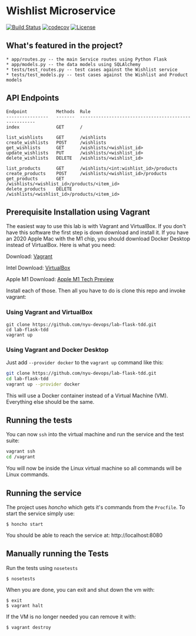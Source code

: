 # Wishlist Microservice

[![Build Status](https://github.com/Wishlist-Squad/wishlists/actions/workflows/python.yml/badge.svg)](https://github.com/Wishlist-Squad/wishlists/actions/workflows/python.yml)
[![codecov](https://codecov.io/gh/Wishlist-Squad/wishlists/branch/main/graph/badge.svg?token=WSM2E1CI2D)](https://codecov.io/gh/Wishlist-Squad/wishlists)
[![License](https://img.shields.io/badge/License-Apache%202.0-blue.svg)](https://opensource.org/licenses/Apache-2.0)

## What's featured in the project?

    * app/routes.py -- the main Service routes using Python Flask
    * app/models.py -- the data models using SQLAlchemy
    * tests/test_routes.py -- test cases against the Wishlist service
    * tests/test_models.py -- test cases against the Wishlist and Product models
    
## API Endpoints

```
Endpoint           Methods  Rule
----------------   -------  -----------------------------------------------------
index              GET      /

list_wishlists     GET      /wishlists
create_wishlists   POST     /wishlists
get_wishlists      GET      /wishlists/<wishlist_id>
update_wishlists   PUT      /wishlists/<wishlist_id>
delete_wishlists   DELETE   /wishlists/<wishlist_id>

list_products      GET      /wishlists/<int:wishlist_id>/products
create_products    POST     /wishlists/<wishlist_id>/products
get_products       GET      /wishlists/<wishlist_id>/products/<item_id>
delete_products    DELETE   /wishlists/<wishlist_id>/products/<item_id>
```

## Prerequisite Installation using Vagrant

The easiest way to use this lab is with Vagrant and VirtualBox. If you don't have this software the first step is down download and install it. If you have an 2020 Apple Mac with the M1 chip, you should download Docker Desktop instead of VirtualBox. Here is what you need:

Download: [Vagrant](https://www.vagrantup.com/)

Intel Download: [VirtualBox](https://www.virtualbox.org/)

Apple M1 Download: [Apple M1 Tech Preview](https://docs.docker.com/docker-for-mac/apple-m1/)

Install each of those. Then all you have to do is clone this repo and invoke vagrant:

### Using Vagrant and VirtualBox

```shell
git clone https://github.com/nyu-devops/lab-flask-tdd.git
cd lab-flask-tdd
vagrant up
```

### Using Vagrant and Docker Desktop

Just add `--provider docker` to the `vagrant up` command like this:

```sh
git clone https://github.com/nyu-devops/lab-flask-tdd.git
cd lab-flask-tdd
vagrant up --provider docker
```

This will use a Docker container instead of a Virtual Machine (VM). Everything else should be the same.

## Running the tests

You can now `ssh` into the virtual machine and run the service and the test suite:

```sh
vagrant ssh
cd /vagrant
```

You will now be inside the Linux virtual machine so all commands will be Linux commands.

## Running the service

The project uses *honcho* which gets it's commands from the `Procfile`. To start the service simply use:

```shell
$ honcho start
```

You should be able to reach the service at: http://localhost:8080

## Manually running the Tests

Run the tests using `nosetests`

```shell
$ nosetests
```

When you are done, you can exit and shut down the vm with:

```shell
$ exit
$ vagrant halt
```

If the VM is no longer needed you can remove it with:

```shell
$ vagrant destroy
```
